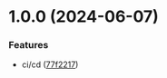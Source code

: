 # 1.0.0 (2024-06-07)


### Features

* ci/cd ([77f2217](https://github.com/FendriFiras/test-ci/commit/77f2217586e502592512147f6b4a0799e823f264))
